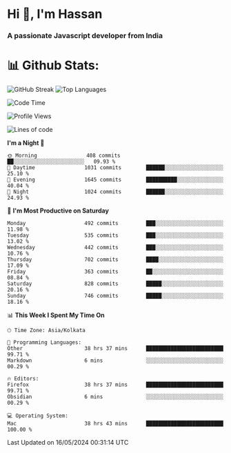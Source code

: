 # Hi 👋, I'm Hassan
### A passionate Javascript developer from India


# 📊 Github Stats:
![GitHub Streak](https://github-readme-streak-stats.herokuapp.com/?user=codeblooded47&theme=dracula&hide_border=false)
![Top Languages](https://github-readme-stats.vercel.app/api/top-langs/?username=codeblooded47&layout=compact&theme=dracula)



<!--START_SECTION:waka-->
![Code Time](http://img.shields.io/badge/Code%20Time-630%20hrs-blue)

![Profile Views](http://img.shields.io/badge/Profile%20Views-0-blue)

![Lines of code](https://img.shields.io/badge/From%20Hello%20World%20I%27ve%20Written-23.4%20million%20lines%20of%20code-blue)

**I'm a Night 🦉** 

```text
🌞 Morning                408 commits         ██░░░░░░░░░░░░░░░░░░░░░░░   09.93 % 
🌆 Daytime                1031 commits        ██████░░░░░░░░░░░░░░░░░░░   25.10 % 
🌃 Evening                1645 commits        ██████████░░░░░░░░░░░░░░░   40.04 % 
🌙 Night                  1024 commits        ██████░░░░░░░░░░░░░░░░░░░   24.93 % 
```
📅 **I'm Most Productive on Saturday** 

```text
Monday                   492 commits         ███░░░░░░░░░░░░░░░░░░░░░░   11.98 % 
Tuesday                  535 commits         ███░░░░░░░░░░░░░░░░░░░░░░   13.02 % 
Wednesday                442 commits         ███░░░░░░░░░░░░░░░░░░░░░░   10.76 % 
Thursday                 702 commits         ████░░░░░░░░░░░░░░░░░░░░░   17.09 % 
Friday                   363 commits         ██░░░░░░░░░░░░░░░░░░░░░░░   08.84 % 
Saturday                 828 commits         █████░░░░░░░░░░░░░░░░░░░░   20.16 % 
Sunday                   746 commits         █████░░░░░░░░░░░░░░░░░░░░   18.16 % 
```


📊 **This Week I Spent My Time On** 

```text
🕑︎ Time Zone: Asia/Kolkata

💬 Programming Languages: 
Other                    38 hrs 37 mins      █████████████████████████   99.71 % 
Markdown                 6 mins              ░░░░░░░░░░░░░░░░░░░░░░░░░   00.29 % 

🔥 Editors: 
Firefox                  38 hrs 37 mins      █████████████████████████   99.71 % 
Obsidian                 6 mins              ░░░░░░░░░░░░░░░░░░░░░░░░░   00.29 % 

💻 Operating System: 
Mac                      38 hrs 43 mins      █████████████████████████   100.00 % 
```


 Last Updated on 16/05/2024 00:31:14 UTC
<!--END_SECTION:waka-->

